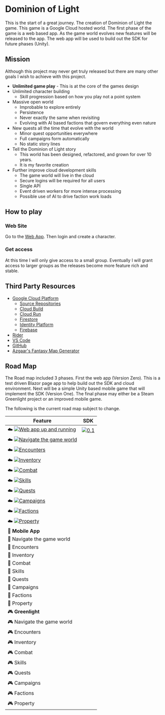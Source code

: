 # Dominion of Light

This is the start of a great journey. The creation of Dominion of Light the game.
This game is a Google Cloud hosted world. The first phase of the game is a web based app.
As the game world evolves new features will be released to the app.
The web app will be used to build out the SDK for future phases (Unity).

## Mission

Although this project may never get truly released but there are many other goals I wish to achieve
with this project.

- **Unlimited game play** - This is at the core of the games design
- Unlimited character building
  - Skill progression based on how you play not a point system
- Massive open world
  - Improbable to explore entirely
  - Persistence
  - Never exactly the same when revisiting
  - Evolving with AI based factions that govern everything even nature
- New quests all the time that evolve with the world
  - Minor quest opportunities everywhere
  - Full campaigns form automatically
  - No static story lines
- Tell the Dominion of Light story
  - This world has been designed, refactored, and grown for over 10 years.
  - It is my favorite creation
- Further improve cloud development skills
  - The game world will live in the cloud
  - Secure logins will be required for all users
  - Single API
  - Event driven workers for more intense processing
  - Possible use of AI to drive faction work loads

## How to play

### Web Site

Go to the [Web App](https://blazor-nlx462roma-uc.a.run.app). Then login and create a character.

### Get access

At this time I will only give access to a small group.
Eventually I will grant access to larger groups as the releases become more feature rich and stable.

## Third Party Resources

- [Google Cloud Platform](https://cloud.google.com/)
  - [Source Repositories](https://source.cloud.google.com/)
  - [Cloud Build](https://cloud.google.com/cloud-build)
  - [Cloud Run](https://cloud.google.com/run)
  - [Firestore](https://cloud.google.com/firestore)
  - [Identity Platform](https://cloud.google.com/identity-platform)
  - [Firebase](https://firebase.google.com/)
- [Rider](https://www.jetbrains.com/rider/)
- [VS Code](https://code.visualstudio.com/)
- [GitHub](https://github.com/)
- [Azgaar's Fantasy Map Generator](https://azgaar.github.io/Fantasy-Map-Generator/)

## Road Map

The Road map included 3 phases.
First the web app (Version Zero). This is a test driven Blazor page app to help build out the SDK and cloud environment.
Next will be a simple Unity based mobile game that will implement the SDK (Version One).
The final phase may either be a Steam Greenlight project or an improved mobile game.

The following is the current road map subject to change.

| Feature                                                                                                                                                                                        | SDK                                                                                                                                            |
| ---------------------------------------------------------------------------------------------------------------------------------------------------------------------------------------------- | ---------------------------------------------------------------------------------------------------------------------------------------------- |
| ☁️ [![Web app up and running](https://img.shields.io/github/milestones/progress-percent/bcolemutech/dol-blazor/10?style=for-the-badge)](https://github.com/bcolemutech/dol-blazor/milestone/10) | [![0.1](https://img.shields.io/badge/SDK-0.1-green?style=for-the-badge)](https://github.com/bcolemutech/dol-blazor/releases/tag/0.1.11) |
| ☁️ [![Navigate the game world](https://img.shields.io/github/milestones/progress-percent/bcolemutech/dol-blazor/1?style=for-the-badge)](https://github.com/bcolemutech/dol-blazor/milestone/1)  |                                                                                                                                                |
| ☁️ [![Encounters](https://img.shields.io/github/milestones/progress-percent/bcolemutech/dol-blazor/8?style=for-the-badge)](https://github.com/bcolemutech/dol-blazor/milestone/8)               |                                                                                                                                                |
| ☁️ [![Inventory](https://img.shields.io/github/milestones/progress-percent/bcolemutech/dol-blazor/9?style=for-the-badge)](https://github.com/bcolemutech/dol-blazor/milestone/9)                |                                                                                                                                                |
| ☁️ [![Combat](https://img.shields.io/github/milestones/progress-percent/bcolemutech/dol-blazor/7?style=for-the-badge)](https://github.com/bcolemutech/dol-blazor/milestone/7)                   |                                                                                                                                                |
| ☁️ [![Skills](https://img.shields.io/github/milestones/progress-percent/bcolemutech/dol-blazor/6?style=for-the-badge)](https://github.com/bcolemutech/dol-blazor/milestone/6)                   |                                                                                                                                                |
| ☁️ [![Quests](https://img.shields.io/github/milestones/progress-percent/bcolemutech/dol-blazor/5?style=for-the-badge)](https://github.com/bcolemutech/dol-blazor/milestone/5)                   |                                                                                                                                                |
| ☁️ [![Campaigns](https://img.shields.io/github/milestones/progress-percent/bcolemutech/dol-blazor/4?style=for-the-badge)](https://github.com/bcolemutech/dol-blazor/milestone/4)                |                                                                                                                                                |
| ☁️ [![Factions](https://img.shields.io/github/milestones/progress-percent/bcolemutech/dol-blazor/3?style=for-the-badge)](https://github.com/bcolemutech/dol-blazor/milestone/3)                 |                                                                                                                                                |
| ☁️ [![Property](https://img.shields.io/github/milestones/progress-percent/bcolemutech/dol-blazor/2?style=for-the-badge)](https://github.com/bcolemutech/dol-blazor/milestone/2)                 |                                                                                                                                                |
| 📱 **Mobile App**                                                                                                                                                                               |                                                                                                                                                |
| 📱 Navigate the game world                                                                                                                                                                      |                                                                                                                                                |
| 📱 Encounters                                                                                                                                                                                   |                                                                                                                                                |
| 📱 Inventory                                                                                                                                                                                    |                                                                                                                                                |
| 📱 Combat                                                                                                                                                                                       |                                                                                                                                                |
| 📱 Skills                                                                                                                                                                                       |                                                                                                                                                |
| 📱 Quests                                                                                                                                                                                       |                                                                                                                                                |
| 📱 Campaigns                                                                                                                                                                                    |                                                                                                                                                |
| 📱 Factions                                                                                                                                                                                     |                                                                                                                                                |
| 📱 Property                                                                                                                                                                                     |                                                                                                                                                |
| 🎮 **Greenlight**                                                                                                                                                                               |                                                                                                                                                |
| 🎮 Navigate the game world                                                                                                                                                                      |                                                                                                                                                |
| 🎮 Encounters                                                                                                                                                                                   |                                                                                                                                                |
| 🎮 Inventory                                                                                                                                                                                    |                                                                                                                                                |
| 🎮 Combat                                                                                                                                                                                       |                                                                                                                                                |
| 🎮 Skills                                                                                                                                                                                       |                                                                                                                                                |
| 🎮 Quests                                                                                                                                                                                       |                                                                                                                                                |
| 🎮 Campaigns                                                                                                                                                                                    |                                                                                                                                                |
| 🎮 Factions                                                                                                                                                                                     |                                                                                                                                                |
| 🎮 Property                                                                                                                                                                                     |                                                                                                                                                |
